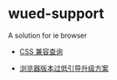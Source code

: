 # wued-support

A solution for ie browser

- [CSS 兼容查询](https://caniuse.com/)

- [浏览器版本过低引导升级方案](https://support.dmeng.net)
